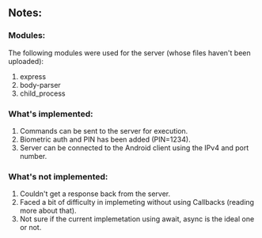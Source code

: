 ## Notes:
### Modules:
The following modules were used for the server (whose files haven't been uploaded):
1. express
2. body-parser
3. child_process

### What's implemented:
1. Commands can be sent to the server for execution.
2. Biometric auth and PIN has been added (PIN=1234).
3. Server can be connected to the Android client using the IPv4 and port number.

### What's not implemented:
1. Couldn't get a response back from the server.
2. Faced a bit of difficulty in implemeting without using Callbacks (reading more about that).
3. Not sure if the current implemetation using await, async is the ideal one or not.
